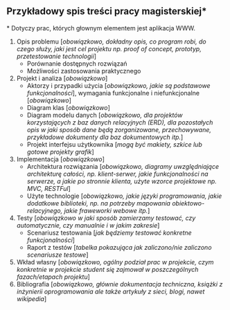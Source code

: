 ## Przykładowy spis treści pracy magisterskiej\*

\* Dotyczy prac, których głownym elementem jest aplikacja WWW.

1. Opis problemu
   [*obowiązkowo, dokładny opis, co program robi, do czego służy,
   jaki jest cel projektu np. proof of concept, prototyp, przetestowanie technologii*]
   - Porównanie dostępnych rozwiązań
   - Możliwości zastosowania praktycznego
1. Projekt i analiza [*obowiązkowo*]
   - Aktorzy i przypadki użycia
     \[*obowiązkowo, jakie są podstawowe funkcjonalności*\],
     wymagania funkcjonalne i niefunkcjonalne [*obowiązkowo*]
   - Diagram klas [*obowiązkowo*]
   - Diagram modelu danych [*obowiązkowo, dla projektów korzystających z baz danych relacyjnych (ERD),
     dla pozostałych opis w jaki sposób dane będą zorganizowane,
     przechowywane, przykładowe dokumenty dla baz dokumentowych itp.*]
   - Projekt interfejsu użytkownika [*mogą być makiety, szkice lub gotowe projekty grafik*]
3. Implementacja [*obowiązkowo*]
   - Architektura rozwiązania [*obowiązkowo, diagramy uwzględniające architekturę całości,
     np. klient-serwer, jakie funkcjonalności na serwerze, a jakie po stronnie klienta,
     użyte wzorce projektowe np. MVC, RESTFul*]
   - Użyte technologie [*obowiązkowo, jakie języki programowania, jakie dodatkowe biblioteki,
     np. na potrzeby mapowania obiektowo-relacyjnego, jakie fraweworki webowe itp.*]
4. Testy [*obowiązkowo w jaki sposób zamierzamy testować,
   czy automatycznie, czy manualnie i w jakim zakresie*]
   - Scenariusz testowania [*jak będziemy testować konkretne funkcjonalności*]
   - Raport z testów [*tabelka pokazująca jak zaliczono/nie zaliczono scenariusze testowe*]
5. Wkład własny [*obowiązkowo, ogólny podział prac w projekcie, czym konkretnie
   w projekcie student się zajmował w poszczególnych fazach/etapach projektu*]
6. Bibliografia [*obowiązkowo, głównie dokumentacja techniczna, książki z inżynierii
   oprogramowania ale także artykuły z sieci, blogi, nawet wikipedia*]
